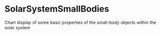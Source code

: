 # SolarSystemSmallBodies
Chart display of some basic properties of the small-body objects within the solar system
